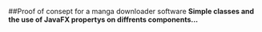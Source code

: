 ##Proof of consept for a manga downloader software
**Simple classes and the use of JavaFX propertys on diffrents components...**

